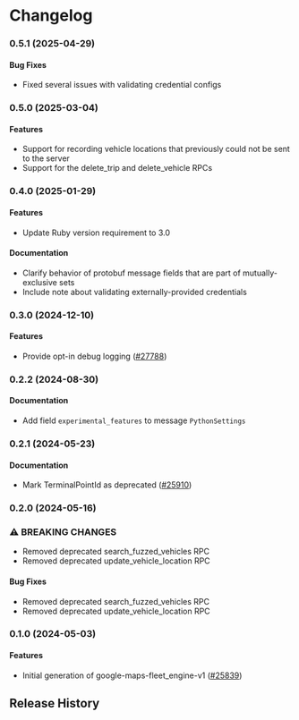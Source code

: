 # Changelog

### 0.5.1 (2025-04-29)

#### Bug Fixes

* Fixed several issues with validating credential configs 

### 0.5.0 (2025-03-04)

#### Features

* Support for recording vehicle locations that previously could not be sent to the server 
* Support for the delete_trip and delete_vehicle RPCs 

### 0.4.0 (2025-01-29)

#### Features

* Update Ruby version requirement to 3.0 
#### Documentation

* Clarify behavior of protobuf message fields that are part of mutually-exclusive sets 
* Include note about validating externally-provided credentials 

### 0.3.0 (2024-12-10)

#### Features

* Provide opt-in debug logging ([#27788](https://github.com/googleapis/google-cloud-ruby/issues/27788)) 

### 0.2.2 (2024-08-30)

#### Documentation

* Add field `experimental_features` to message `PythonSettings` 

### 0.2.1 (2024-05-23)

#### Documentation

* Mark TerminalPointId as deprecated ([#25910](https://github.com/googleapis/google-cloud-ruby/issues/25910)) 

### 0.2.0 (2024-05-16)

### ⚠ BREAKING CHANGES

* Removed deprecated search_fuzzed_vehicles RPC
* Removed deprecated update_vehicle_location RPC

#### Bug Fixes

* Removed deprecated search_fuzzed_vehicles RPC 
* Removed deprecated update_vehicle_location RPC 

### 0.1.0 (2024-05-03)

#### Features

* Initial generation of google-maps-fleet_engine-v1 ([#25839](https://github.com/googleapis/google-cloud-ruby/issues/25839)) 

## Release History
